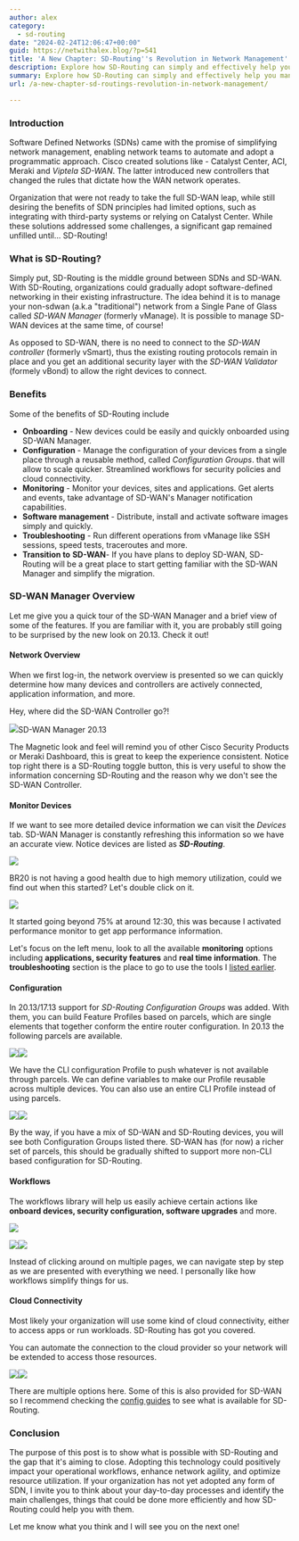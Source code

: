 ```yaml
---
author: alex
category:
  - sd-routing
date: "2024-02-24T12:06:47+00:00"
guid: https://netwithalex.blog/?p=541
title: 'A New Chapter: SD-Routing''s Revolution in Network Management'
description: Explore how SD-Routing can simply and effectively help you manage and monitor your WAN network. 
summary: Explore how SD-Routing can simply and effectively help you manage and monitor your WAN network. 
url: /a-new-chapter-sd-routings-revolution-in-network-management/

---
```

### Introduction

Software Defined Networks (SDNs) came with the promise of simplifying network management, enabling network teams to automate and adopt a programmatic approach. Cisco created solutions like - Catalyst Center, ACI, Meraki and _Viptela SD-WAN_. The latter introduced new controllers that changed the rules that dictate how the WAN network operates.

Organization that were not ready to take the full SD-WAN leap, while still desiring the benefits of SDN principles had limited options, such as integrating with third-party systems or relying on Catalyst Center. While these solutions addressed some challenges, a significant gap remained unfilled until... SD-Routing!

### What is SD-Routing?

Simply put, SD-Routing is the middle ground between SDNs and SD-WAN. With SD-Routing, organizations could gradually adopt software-defined networking in their existing infrastructure. The idea behind it is to manage your non-sdwan (a.k.a "traditional") network from a Single Pane of Glass called _SD-WAN Manager_ (formerly vManage). It is possible to manage SD-WAN devices at the same time, of course!

As opposed to SD-WAN, there is no need to connect to the _SD-WAN controller_ (formerly vSmart), thus the existing routing protocols remain in place and you get an additional security layer with the _SD-WAN Validator_ (formely vBond) to allow the right devices to connect.

### Benefits

Some of the benefits of SD-Routing include

- **Onboarding** \- New devices could be easily and quickly onboarded using SD-WAN Manager.
- **Configuration** \- Manage the configuration of your devices from a single place through a reusable method, called _Configuration Groups_. that will allow to scale quicker. Streamlined workflows for security policies and cloud connectivity.
- **Monitoring** \- Monitor your devices, sites and applications. Get alerts and events, take advantage of SD-WAN's Manager notification capabilities.
- **Software management** \- Distribute, install and activate software images simply and quickly.
- **Troubleshooting** \- Run different operations from vManage like SSH sessions, speed tests, traceroutes and more.
- **Transition to** **SD-WAN**\- If you have plans to deploy SD-WAN, SD-Routing will be a great place to start getting familiar with the SD-WAN Manager and simplify the migration.

### SD-WAN Manager Overview

Let me give you a quick tour of the SD-WAN Manager and a brief view of some of the features. If you are familiar with it, you are probably still going to be surprised by the new look on 20.13. Check it out!

#### Network Overview

When we first log-in, the network overview is presented so we can quickly determine how many devices and controllers are actively connected, application information, and more.

Hey, where did the SD-WAN Controller go?!

![](/wp-content/uploads/2024/02/SDR-20.png)SD-WAN Manager 20.13

The Magnetic look and feel will remind you of other Cisco Security Products or Meraki Dashboard, this is great to keep the experience consistent. Notice top right there is a SD-Routing toggle button, this is very useful to show the information concerning SD-Routing and the reason why we don't see the SD-WAN Controller.

#### Monitor Devices

If we want to see more detailed device information we can visit the _Devices_ tab. SD-WAN Manager is constantly refreshing this information so we have an accurate view. Notice devices are listed as _**SD-Routing**_.

![](/wp-content/uploads/2024/02/SDR-12-1.png)

BR20 is not having a good health due to high memory utilization, could we find out when this started? Let's double click on it.

![](/wp-content/uploads/2024/02/SDR-14.png)

It started going beyond 75% at around 12:30, this was because I activated performance monitor to get app performance information.

Let's focus on the left menu, look to all the available **monitoring** options including **applications, security features** and **real time information**. The **troubleshooting** section is the place to go to use the tools I [listed earlier](#tshoot).

#### Configuration

In 20.13/17.13 support for _SD-Routing Configuration Groups_ was added. With them, you can build Feature Profiles based on parcels, which are single elements that together conform the entire router configuration. In 20.13 the following parcels are available.

![](/wp-content/uploads/2024/02/SDR-31.png)![](/wp-content/uploads/2024/02/SDR-30.png)

We have the CLI configuration Profile to push whatever is not available through parcels. We can define variables to make our Profile reusable across multiple devices. You can also use an entire CLI Profile instead of using parcels.

![](/wp-content/uploads/2024/02/SDR-33.png)![](/wp-content/uploads/2024/02/SDR-22.png)

By the way, if you have a mix of SD-WAN and SD-Routing devices, you will see both Configuration Groups listed there. SD-WAN has (for now) a richer set of parcels, this should be gradually shifted to support more non-CLI based configuration for SD-Routing.

#### Workflows

The workflows library will help us easily achieve certain actions like **onboard devices, security configuration, software upgrades** and more.

![](/wp-content/uploads/2024/02/SDR-23.png)

![](/wp-content/uploads/2024/02/SDR-24.png)![](/wp-content/uploads/2024/02/SDR-25.png)

Instead of clicking around on multiple pages, we can navigate step by step as we are presented with everything we need. I personally like how workflows simplify things for us.

#### Cloud Connectivity

Most likely your organization will use some kind of cloud connectivity, either to access apps or run workloads. SD-Routing has got you covered.

You can automate the connection to the cloud provider so your network will be extended to access those resources.

![](/wp-content/uploads/2024/02/SDR-6.png)![](/wp-content/uploads/2024/02/SDR-26.png)

There are multiple options here. Some of this is also provided for SD-WAN so I recommend checking the [config guides](https://www.cisco.com/c/en/us/td/docs/routers/cloud_edge/c8300/software_config/cat8300swcfg-xe-17-book/m-cloud-onramp-for-sd-routing.html) to see what is available for SD-Routing.

### Conclusion

The purpose of this post is to show what is possible with SD-Routing and the gap that it's aiming to close. Adopting this technology could positively impact your operational workflows, enhance network agility, and optimize resource utilization. If your organization has not yet adopted any form of SDN, I invite you to think about your day-to-day processes and identify the main challenges, things that could be done more efficiently and how SD-Routing could help you with them.

Let me know what you think and I will see you on the next one!
